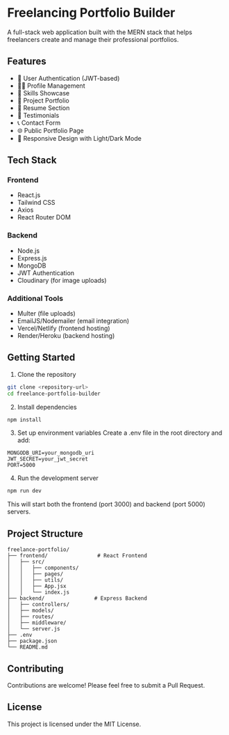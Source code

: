 # Freelancing Portfolio Builder

A full-stack web application built with the MERN stack that helps freelancers create and manage their professional portfolios.

## Features

- 🔐 User Authentication (JWT-based)
- 🧑‍💼 Profile Management
- 🧠 Skills Showcase
- 📁 Project Portfolio
- 📄 Resume Section
- 💬 Testimonials
- 📞 Contact Form
- 🌐 Public Portfolio Page
- 🎨 Responsive Design with Light/Dark Mode

## Tech Stack

### Frontend
- React.js
- Tailwind CSS
- Axios
- React Router DOM

### Backend
- Node.js
- Express.js
- MongoDB
- JWT Authentication
- Cloudinary (for image uploads)

### Additional Tools
- Multer (file uploads)
- EmailJS/Nodemailer (email integration)
- Vercel/Netlify (frontend hosting)
- Render/Heroku (backend hosting)

## Getting Started

1. Clone the repository
```bash
git clone <repository-url>
cd freelance-portfolio-builder
```

2. Install dependencies
```bash
npm install
```

3. Set up environment variables
Create a .env file in the root directory and add:
```
MONGODB_URI=your_mongodb_uri
JWT_SECRET=your_jwt_secret
PORT=5000
```

4. Run the development server
```bash
npm run dev
```

This will start both the frontend (port 3000) and backend (port 5000) servers.

## Project Structure

```
freelance-portfolio/
├── frontend/                # React Frontend
│   ├── src/
│   │   ├── components/
│   │   ├── pages/
│   │   ├── utils/
│   │   ├── App.jsx
│   │   └── index.js
├── backend/                # Express Backend
│   ├── controllers/
│   ├── models/
│   ├── routes/
│   ├── middleware/
│   └── server.js
├── .env
├── package.json
└── README.md
```

## Contributing

Contributions are welcome! Please feel free to submit a Pull Request.

## License

This project is licensed under the MIT License. 